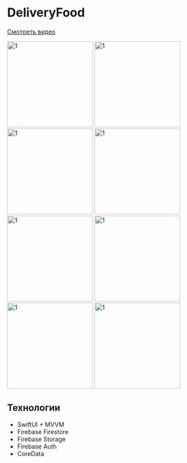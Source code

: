 # DeliveryFood
[Смотреть видео](https://www.youtube.com/watch?v=rYJ0shnUejc)

<img width="200" alt="1" src="https://github.com/BrinkyPinky/DeliveryFood/assets/64093193/0d091b80-7aa7-44d1-9ac1-b608212a31e3">
<img width="200" alt="1" src="https://github.com/BrinkyPinky/DeliveryFood/assets/64093193/e227555e-cd6e-48fb-bc93-8f51c6602ec8">
<img width="200" alt="1" src="https://github.com/BrinkyPinky/DeliveryFood/assets/64093193/604f13bf-0a04-4f37-a9d7-9b8aed10702c">
<img width="200" alt="1" src="https://github.com/BrinkyPinky/DeliveryFood/assets/64093193/841e8964-a4f0-44af-bc05-a19fe5e097f7">

<img width="200" alt="1" src="https://github.com/BrinkyPinky/DeliveryFood/assets/64093193/8bedba3b-f01e-44c9-a12a-6a3614487a60">
<img width="200" alt="1" src="https://github.com/BrinkyPinky/DeliveryFood/assets/64093193/1483a74f-3e9a-4d4d-bdd4-45c25338fb9d">
<img width="200" alt="1" src="https://github.com/BrinkyPinky/DeliveryFood/assets/64093193/b081c0ab-21f0-47f8-9486-babb5f233e5f">
<img width="200" alt="1" src="https://github.com/BrinkyPinky/DeliveryFood/assets/64093193/2d24cf26-df8d-457b-98f1-d2ce9deda0ac">


Технологии
---
+ SwiftUI + MVVM
+ Firebase Firestore
+ Firebase Storage
+ Firebase Auth
+ CoreData
